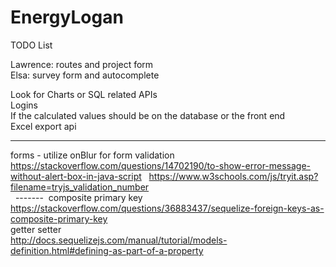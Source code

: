 # EnergyLogan  

TODO List  
  
  Lawrence: routes and project form  
  Elsa: survey form and autocomplete  
  
  Look for Charts or SQL related APIs  
  Logins   
  If the calculated values should be on the database or the front end  
  Excel export api  

-------  
forms - utilize onBlur for form validation  
https://stackoverflow.com/questions/14702190/to-show-error-message-without-alert-box-in-java-script  
https://www.w3schools.com/js/tryit.asp?filename=tryjs_validation_number  
  
-------  
composite primary key 
https://stackoverflow.com/questions/36883437/sequelize-foreign-keys-as-composite-primary-key  
getter setter  
http://docs.sequelizejs.com/manual/tutorial/models-definition.html#defining-as-part-of-a-property  
